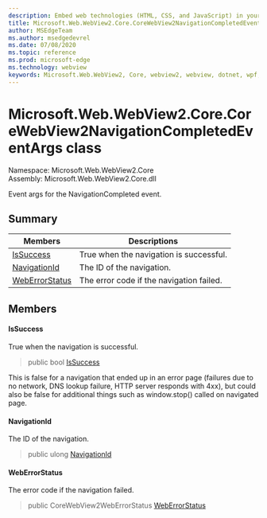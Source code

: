 ```yaml
---
description: Embed web technologies (HTML, CSS, and JavaScript) in your native applications with the Microsoft Edge WebView2 control
title: Microsoft.Web.WebView2.Core.CoreWebView2NavigationCompletedEventArgs
author: MSEdgeTeam
ms.author: msedgedevrel
ms.date: 07/08/2020
ms.topic: reference
ms.prod: microsoft-edge
ms.technology: webview
keywords: Microsoft.Web.WebView2, Core, webview2, webview, dotnet, wpf, winforms, app, edge, CoreWebView2, CoreWebView2Controller, browser control, edge html, Microsoft.Web.WebView2.Core.CoreWebView2NavigationCompletedEventArgs
---
```


# Microsoft.Web.WebView2.Core.CoreWebView2NavigationCompletedEventArgs class 

Namespace: Microsoft.Web.WebView2.Core\
Assembly: Microsoft.Web.WebView2.Core.dll

Event args for the NavigationCompleted event.

## Summary

 Members                        | Descriptions
--------------------------------|---------------------------------------------
[IsSuccess](#issuccess) | True when the navigation is successful.
[NavigationId](#navigationid) | The ID of the navigation.
[WebErrorStatus](#weberrorstatus) | The error code if the navigation failed.

## Members

#### IsSuccess 

True when the navigation is successful.

> public bool [IsSuccess](#issuccess)

This is false for a navigation that ended up in an error page (failures due to no network, DNS lookup failure, HTTP server responds with 4xx), but could also be false for additional things such as window.stop() called on navigated page.

#### NavigationId 

The ID of the navigation.

> public ulong [NavigationId](#navigationid)

#### WebErrorStatus 

The error code if the navigation failed.

> public CoreWebView2WebErrorStatus [WebErrorStatus](#weberrorstatus)

